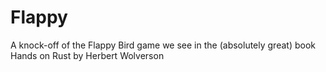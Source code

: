 # Flappy

A knock-off of the Flappy Bird game we see in the (absolutely great) book Hands on Rust by Herbert Wolverson
